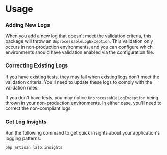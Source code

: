 # Usage

### Adding New Logs
When you add a new log that doesn't meet the validation criteria, this package will throw an `UnprocessableLogException`. 
This validation only occurs in non-production environments, and you can configure which environments should have validation enabled via the configuration file.

### Correcting Existing Logs
If you have existing tests, they may fail when existing logs don't meet the validation criteria. You'll need to update these logs to comply with the validation rules.

If you don't have tests, you may notice `UnprocessableLogException` being thrown in your non-production environments. In either case, you'll need to correct the non-compliant logs.

### Get Log Insights
Run the following command to get quick insights about your application's logging patterns:

```bash
php artisan lalo:insights
```
